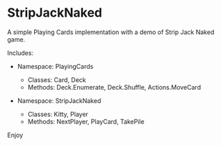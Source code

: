 # StripJackNaked
A simple Playing Cards implementation with a demo of Strip Jack Naked game.

Includes:
- Namespace: PlayingCards 
  - Classes: Card, Deck
  - Methods: Deck.Enumerate, Deck.Shuffle, Actions.MoveCard

- Namespace: StripJackNaked
  - Classes: Kitty, Player
  - Methods: NextPlayer, PlayCard, TakePile
  
Enjoy
